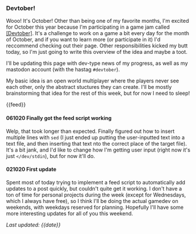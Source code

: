 ### Devtober!

Wooo! It's October! Other than being one of my favorite months, I'm excited for October this year because I'm participating in a game jam called [[Devtober]](https://itch.io/jam/devtober-2019). It's a challenge to work on a game a bit every day for the month of October, and if you want to learn more (or participate in it) I'd reccommend checking out their page. Other responsibilities kicked my butt today, so I'm just going to write this overview of the idea and maybe a toot.

I'll be updating this page with dev-type news of my progress, as well as my mastodon account (with the hastag `#devtober`).

My basic idea is an open world multiplayer where the players never see each other, only the abstract stuctures they can create. I'll be mostly brainstorming that idea for the rest of this week, but for now I need to sleep!

{{feed}}

#### 061020 Finally got the feed script working
Welp, that took longer than expected. Finally figured out how to insert multiple lines with `sed` (I just ended up putting the user-inputted text into a text file, and then inserting that text nto the correct place of the target file). It's a bit jank, and I'd like to change how I'm getting user input (right now it's just `</dev/stdin`), but for now it'll do.

#### 021020 First update

Spent most of today trying to implement a feed script to automatically add updates to a post quickly, but couldn't quite get it working. I don't have a ton of time for personal projects during the week (except for Wednesdays, which I always have free), so I think I'll be doing the actual gamedev on weekends, with weekdays reserved for planning. Hopefully I'll have some more interesting updates for all of you this weekend.

*Last updated: {{date}}*
